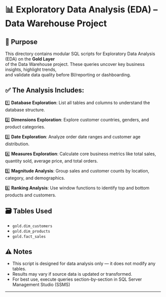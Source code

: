 # 📊 Exploratory Data Analysis (EDA) – Data Warehouse Project 

## 📌 Purpose
This directory contains modular SQL scripts for Exploratory Data Analysis (EDA) on the **Gold Layer**  
of the Data Warehouse project. These queries uncover key business insights, highlight trends,  
and validate data quality before BI/reporting or dashboarding.

## ✅ The Analysis Includes:
1️⃣ **Database Exploration**: List all tables and columns to understand the database structure.

2️⃣ **Dimensions Exploration**: Explore customer countries, genders, and product categories.

3️⃣ **Date Exploration**: Analyze order date ranges and customer age distribution.

4️⃣ **Measures Exploration**: Calculate core business metrics like total sales, quantity sold, average price, and total orders.

5️⃣ **Magnitude Analysis**: Group sales and customer counts by location, category, and demographics.

6️⃣ **Ranking Analysis**: Use window functions to identify top and bottom products and customers.

## 🗃️ Tables Used
- `gold.dim_customers`
- `gold.dim_products`  
- `gold.fact_sales`  

## ⚠️ Notes
- This script is designed for data analysis only — it does not modify any tables.  
- Results may vary if source data is updated or transformed.  
- For best use, execute queries section-by-section in SQL Server Management Studio (SSMS)

---
